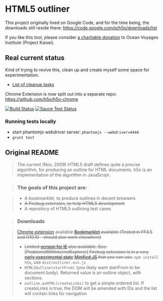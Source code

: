 # HTML5 outliner #

This project originally lived on Google Code, and for the time being, 
the downloads still reside there: https://code.google.com/p/h5o/downloads/list

If you like this tool, please consider [a charitable donation](https://www.ammado.com/community/112794) to Ocean Voyages Institute (Project Kaisei).

## Real current status ##

Kind of trying to revive this, clean up and create myself some space for experimentation.

* [List of cleanup tasks](https://github.com/h5o/h5o-js/issues?labels=cleanup&page=1&state=open)

Chrome Extension is now split out into a separate repo: https://github.com/h5o/h5o-chrome

[![Build Status](https://travis-ci.org/h5o/h5o-js.svg?branch=master)](https://travis-ci.org/h5o/h5o-js)
[![Sauce Test Status](https://saucelabs.com/browser-matrix/h5o-js.svg)](https://saucelabs.com/u/h5o-js)

### Running tests locally ###
* start phantomjs webdriver server: `phantomjs --webdriver=4444`
* `grunt test`

## Original README ##

> The current (Nov, 2009) HTML5 draft defines quite a precise algorithm, for producing an outline for HTML documents. h5o is an implementation of the algorithm in JavaScript.

> ### The goals of this project are: ###

> * A bookmarklet, to produce outlines in decent browsers
> * ~~A Firebug extension, to help HTML5 development~~
> * A repository of HTML5 outlining test cases

> ### Downloads ###

> [Chrome extension](https://chrome.google.com/extensions/detail/afoibpobokebhgfnknfndkgemglggomo) available
> ~~[Bookmarklet](http://code.google.com/p/h5o/downloads/list) available (Tested in FF3.5 and O10.10 - should also work elsewhere)~~
>  - ~~Limited [version for IE](http://h5o.googlecode.com/files/bookmarklet.for.ie.html) also available. See: [ProblemsWithInternetExplorer]~~
> ~~Firebug extension is in a very [early experimental state](http://code.google.com/p/h5o/downloads/list)~~
> ~~[Minified JS](http://code.google.com/p/h5o/downloads/list) that you can use.~~ `npm install h5o`, use `dist/outliner.min.js`
> - `HTML5Outline(startFrom)` (you likely want startFrom to be document.body). Returned value is an outline object, with sections.
> - `outline.asHTML(createLinks)` to get a simple ordered list. If createLinks is true, the DOM will be amended with IDs and the list will contain links for navigation
